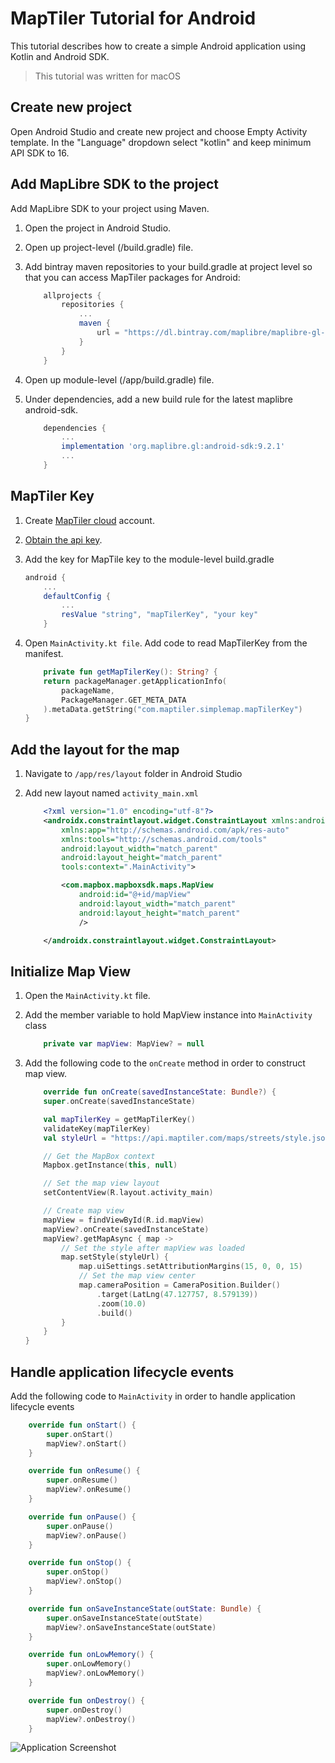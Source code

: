 # MapTiler Tutorial for Android

This tutorial describes how to create a simple Android application using Kotlin and Android SDK.

> This tutorial was written for macOS

## Create new project

Open Android Studio and create new project and choose Empty Activity template. In the "Language" dropdown select "kotlin" and keep minimum API SDK to 16.

## Add MapLibre SDK to the project

Add MapLibre SDK to your project using Maven.

1. Open the project in Android Studio.
1. Open up project-level (/build.gradle) file.
1. Add bintray maven repositories to your build.gradle at project level so that you can access MapTiler packages for Android:

    ```gradle
        allprojects {
            repositories {
                ...
                maven {
                    url = "https://dl.bintray.com/maplibre/maplibre-gl-native"
                }
            }
        }
    ```
1. Open up module-level (/app/build.gradle) file.
1. Under dependencies, add a new build rule for the latest maplibre android-sdk.

    ```gradle
        dependencies {
            ...
            implementation 'org.maplibre.gl:android-sdk:9.2.1'
            ...
        }
    ```

## MapTiler Key

1. Create [MapTiler cloud](https://www.maptiler.com/cloud/) account.
1. [Obtain the api key](https://cloud.maptiler.com/account/keys).
1. Add the key for MapTile key to the module-level build.gradle

    ```gradle
    android {
        ...
        defaultConfig {
            ...
            resValue "string", "mapTilerKey", "your key"
        }
    ```

1. Open `MainActivity.kt file`. Add code to read MapTilerKey from the manifest.

    ```kotlin
        private fun getMapTilerKey(): String? {
        return packageManager.getApplicationInfo(
            packageName,
            PackageManager.GET_META_DATA
        ).metaData.getString("com.maptiler.simplemap.mapTilerKey")
    }
    ```

## Add the layout for the map

1. Navigate to `/app/res/layout` folder in Android Studio
1. Add new layout named `activity_main.xml`

    ```xml
        <?xml version="1.0" encoding="utf-8"?>
        <androidx.constraintlayout.widget.ConstraintLayout xmlns:android="http://schemas.android.com/apk/res/android"
            xmlns:app="http://schemas.android.com/apk/res-auto"
            xmlns:tools="http://schemas.android.com/tools"
            android:layout_width="match_parent"
            android:layout_height="match_parent"
            tools:context=".MainActivity">

            <com.mapbox.mapboxsdk.maps.MapView
                android:id="@+id/mapView"
                android:layout_width="match_parent"
                android:layout_height="match_parent"
                />

        </androidx.constraintlayout.widget.ConstraintLayout>    
    ```

## Initialize Map View

1. Open the `MainActivity.kt` file.
1. Add the member variable to hold MapView instance into `MainActivity` class

    ```kotlin
        private var mapView: MapView? = null
    ```

1. Add the following code to the `onCreate` method in order to construct map view.

    ```kotlin
        override fun onCreate(savedInstanceState: Bundle?) {
        super.onCreate(savedInstanceState)

        val mapTilerKey = getMapTilerKey()
        validateKey(mapTilerKey)
        val styleUrl = "https://api.maptiler.com/maps/streets/style.json?key=${mapTilerKey}";

        // Get the MapBox context
        Mapbox.getInstance(this, null)

        // Set the map view layout
        setContentView(R.layout.activity_main)

        // Create map view
        mapView = findViewById(R.id.mapView)
        mapView?.onCreate(savedInstanceState)
        mapView?.getMapAsync { map ->
            // Set the style after mapView was loaded
            map.setStyle(styleUrl) {
                map.uiSettings.setAttributionMargins(15, 0, 0, 15)
                // Set the map view center
                map.cameraPosition = CameraPosition.Builder()
                    .target(LatLng(47.127757, 8.579139))
                    .zoom(10.0)
                    .build()
            }
        }
    }
    ```

## Handle application lifecycle events

Add the following code to `MainActivity` in order to handle application lifecycle events

```kotlin
    override fun onStart() {
        super.onStart()
        mapView?.onStart()
    }

    override fun onResume() {
        super.onResume()
        mapView?.onResume()
    }

    override fun onPause() {
        super.onPause()
        mapView?.onPause()
    }

    override fun onStop() {
        super.onStop()
        mapView?.onStop()
    }

    override fun onSaveInstanceState(outState: Bundle) {
        super.onSaveInstanceState(outState)
        mapView?.onSaveInstanceState(outState)
    }

    override fun onLowMemory() {
        super.onLowMemory()
        mapView?.onLowMemory()
    }

    override fun onDestroy() {
        super.onDestroy()
        mapView?.onDestroy()
    }
```

![Application Screenshot](SimpleMap_Android.png "Application Screenshot")
